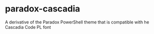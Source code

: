 # paradox-cascadia
A derivative of the Paradox PowerShell theme that is compatible with he Cascadia Code PL font
